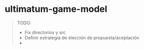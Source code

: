 # ultimatum-game-model

> TODO:
> - Fix directorios y src
> - Definir estrategia de elección de propuesta/aceptación
> -